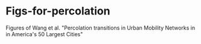 # Figs-for-percolation
Figures of Wang et al. "Percolation transitions in Urban Mobility Networks in in America's 50 Largest Cities"
